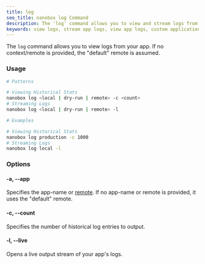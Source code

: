 ```yaml
---
title: log
seo_title: nanobox log Command
description: The 'log' command allows you to view and stream logs from app.
keywords: view logs, stream app logs, view app logs, custom application logging
---
```


The `log` command allows you to view logs from your app. If no context/remote is provided, the "default" remote is assumed.

### Usage
```bash
# Patterns

# Viewing Historical Stats
nanobox log <local | dry-run | remote> -c <count>
# Streaming Logs
nanobox log <local | dry-run | remote> -l

# Examples

# Viewing Historical Stats
nanobox log production -c 1000
# Streaming Logs
nanobox log local -l
```

### Options
#### -a, --app
Specifies the app-name or [remote](/cli/remote/). If no app-name or remote is provided, it uses the "default" remote.

#### -c, --count
Specifies the number of historical log entries to output.

#### -l, --live
Opens a live output stream of your app's logs.
